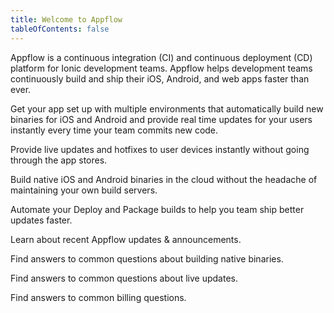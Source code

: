 ```yaml
---
title: Welcome to Appflow
tableOfContents: false
---
```


Appflow is a continuous integration (CI) and continuous deployment (CD) platform for Ionic development teams. Appflow helps development teams continuously build and ship their iOS, Android, and web apps faster than ever.

<docs-cards class="static-width"> <docs-card header="Quickstart" href="/docs/appflow/quickstart/connect" img="/docs/v4/assets/icons/guide-quickstart.png"> 

Get your app set up with multiple environments that automatically build new binaries for iOS and Android and provide real time updates for your users instantly every time your team commits new code.</docs-card>

<docs-card header="Deploy" href="/docs/appflow/deploy/intro" icon="/docs/v4/assets/icons/guide-deploy-icon.png"> 

Provide live updates and hotfixes to user devices instantly without going through the app stores.</docs-card>

<docs-card header="Package" href="/docs/appflow/package/intro" icon="/docs/v4/assets/icons/guide-package-icon.png"> 

Build native iOS and Android binaries in the cloud without the headache of maintaining your own build servers.</docs-card>

<docs-card header="Automate" href="/docs/appflow/automation/intro" icon="/docs/v4/assets/icons/guide-automate-icon.png"> 

Automate your Deploy and Package builds to help you team ship better updates faster.</docs-card>

<docs-card header="News & Updates" href="https://ionic.zendesk.com/hc/en-us/categories/360000410554-Announcements" icon="/docs/v4/assets/icons/guide-news-icon.png"> 

Learn about recent Appflow updates & announcements.</docs-card>

<docs-card header="Package FAQ" href="https://ionic.zendesk.com/hc/en-us/categories/360000410494-Package" icon="/docs/v4/assets/icons/guide-faq-icon.png"> 

Find answers to common questions about building native binaries.</docs-card>

<docs-card header="Deploy FAQ" href="https://ionic.zendesk.com/hc/en-us/categories/360000409113-Deploy" icon="/docs/v4/assets/icons/guide-faq-icon.png"> 

Find answers to common questions about live updates.</docs-card>

<docs-card header="Billing FAQ" href="https://ionic.zendesk.com/hc/en-us/categories/360000410574-Billing-Support" icon="/docs/v4/assets/icons/guide-faq-icon.png"> 

Find answers to common billing questions.</docs-card> </docs-cards>